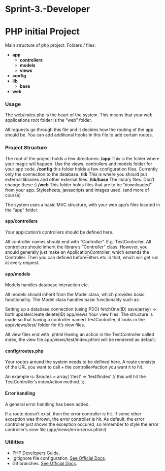 # Sprint-3.-Developer


# PHP initial Project
Main structure of php project. Folders / files:
- **app**
  - **controllers**
  - **models**
  - **views**
- **config**
- **lib**
  - **base**
- **web**

### Usage

The web/index.php is the heart of the system.
This means that your web applications root folder is the “web” folder.

All requests go through this file and it decides how the routing of the app
should be.
You can add additional hooks in this file to add certain routes.

### Project Structure

The root of the project holds a few directories:
**/app** This is the folder where your magic will happen. Use the views, controllers and models folder for your app code.
**/config** this folder holds a few configuration files. Currently only the connection to the database.
**/lib** This is where you should put external libraries and other external files.
**/lib/base** The library files. Don’t change these :)
**/web** This folder holds files that are to be “downloaded” from your app. Stylesheets, javascripts and images used. (and more of course)

The system uses a basic MVC structure, with your web app’s files located in the
“app” folder.

#### app/controllers
Your application’s controllers should be defined here.

All controller names should end with “Controller”. E.g. TestController.
All controllers should inherit the library’s “Controller” class.
However, you should generally just make an ApplicationController, which extends
the Controller. Then you can defined beforeFilters etc in that, which will get run
at every request.

#### app/models
Models handles database interaction etc.

All models should inherit from the Model class, which provides basic functionality.
The Model class handles basic functionality such as:

Setting up a database connection (using PDO)
fetchOne(ID)
save(array) → both update/create
delete(ID)
app/views
Your view files.
The structure is made so that having a controller named TestController, it looks
in the app/views/test/ folder for it’s view files.

All view files end with .phtml
Having an action in the TestController called index, the view file
app/views/test/index.phtml will be rendered as default.

#### config/routes.php
Your routes around the system needs to be defined here.
A route consists of the URL you want to call + the controller#action you want it
to hit.

An example is:
$routes = array(
‘/test’ => ‘test#index’ // this will hit the TestController’s indexAction method.
);

#### Error handling
A general error handling has been added.

If a route doesn’t exist, then the error controller is hit.
If some other exception was thrown, the error controller is hit.
As default, the error controller just shows the exception occured, so remember
to style the error controller’s view file (app/views/error/error.phtml)


### Utilities
- [PHP Developers Guide](https://www.php.net/manual/en/index.php).
- .gitignore file configuration. [See Official Docs](https://docs.github.com/en/get-started/getting-started-with-git/ignoring-files).
- Git branches. [See Official Docs](https://git-scm.com/book/en/v2/Git-Branching-Branches-in-a-Nutshell).
